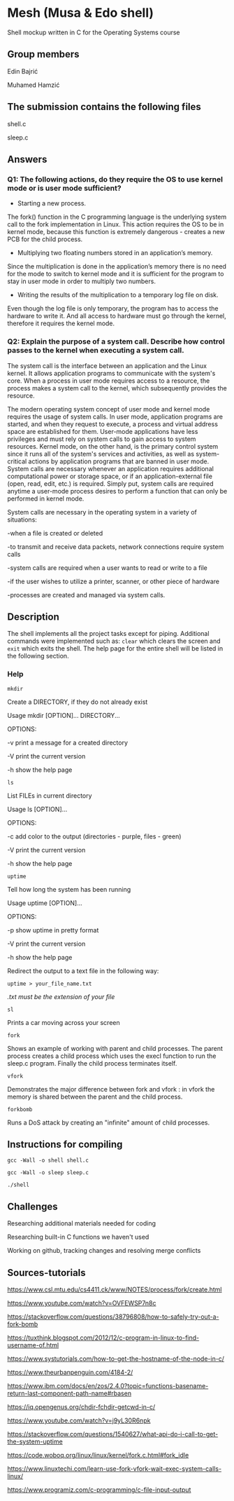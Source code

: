 # Mesh (Musa & Edo shell)
Shell mockup written in C for the Operating Systems course

## Group members

Edin Bajrić

Muhamed Hamzić

## The submission contains the following files

shell.c

sleep.c

## Answers

### Q1: The following actions, do they require the OS to use kernel mode or is user mode sufficient?

- Starting a new process.

The fork() function in the C programming language is the underlying system call to the fork implementation in Linux. This action requires the OS to be in kernel mode, because this function is extremely dangerous - creates a new PCB for the child process.

- Multiplying two floating numbers stored in an application’s memory.

Since the multiplication is done in the application’s memory there is no need for the mode to switch to kernel mode and it is sufficient for the program to stay in user mode in order to multiply two numbers.

- Writing the results of the multiplication to a temporary log file on disk.

Even though the log file is only temporary, the program has to access the hardware to write it. And all access to hardware must go through the kernel, therefore it requires the kernel mode.

### Q2: Explain the purpose of a system call. Describe how control passes to the kernel when executing a system call.

The system call is the interface between an application and the Linux kernel.
It allows application programs to communicate with the system's core.
When a process in user mode requires access to a resource, the process makes a system call to the kernel, which subsequently provides the resource.

The modern operating system concept of user mode and kernel mode requires the usage of system calls. In user mode, application programs are started, and when they request to execute, a process and virtual address space are established for them. User-mode applications have less privileges and must rely on system calls to gain access to system resources. Kernel mode, on the other hand, is the primary control system since it runs all of the system's services and activities, as well as system-critical actions by application programs that are banned in user mode. System calls are necessary whenever an application requires additional computational power or storage space, or if an application-external file (open, read, edit, etc.) is required. Simply put, system calls are required anytime a user-mode process desires to perform a function that can only be performed in kernel mode.

System calls are necessary in the operating system in a variety of situations:

-when a file is created or deleted

-to transmit and receive data packets, network connections require system calls

-system calls are required when a user wants to read or write to a file

-if the user wishes to utilize a printer, scanner, or other piece of hardware

-processes are created and managed via system calls.

## Description

The shell implements all the project tasks except for piping. Additional commands were implemented such as: `clear` which clears the screen and `exit` which exits the shell. The help page for the entire shell will be listed in the following section.

### Help
`mkdir` 

Create a DIRECTORY, if they do not already exist

Usage mkdir [OPTION]... DIRECTORY...

OPTIONS:

-v print a message for a created directory

-V print the current version

-h show the help page

`ls`

List FILEs in current directory 

Usage ls [OPTION]...

OPTIONS:

-c add color to the output (directories - purple, files - green)

-V print the current version

-h show the help page

`uptime`

Tell how long the system has been running

Usage uptime [OPTION]...

OPTIONS:

-p show uptime in pretty format

-V print the current version

-h show the help page

Redirect the output to a text file in the following way:

`uptime > your_file_name.txt`

*.txt must be the extension of your file*

`sl`
 
Prints a car moving across your screen

`fork`

Shows an example of working with parent and child processes. The parent process creates a child process which uses the execl function to run the sleep.c program. Finally the child process terminates itself.

`vfork`

Demonstrates the major difference between fork and vfork : in vfork the memory is shared between the parent and the child process.

`forkbomb`

Runs a DoS attack by creating an "infinite" amount of child processes.


## Instructions for compiling

`gcc -Wall -o shell shell.c`

`gcc -Wall -o sleep sleep.c`

`./shell`


## Challenges

Researching additional materials needed for coding

Researching built-in C functions we haven't used

Working on github, tracking changes and resolving merge conflicts

## Sources-tutorials

https://www.csl.mtu.edu/cs4411.ck/www/NOTES/process/fork/create.html

https://www.youtube.com/watch?v=OVFEWSP7n8c

https://stackoverflow.com/questions/38796808/how-to-safely-try-out-a-fork-bomb

https://tuxthink.blogspot.com/2012/12/c-program-in-linux-to-find-username-of.html

https://www.systutorials.com/how-to-get-the-hostname-of-the-node-in-c/

https://www.theurbanpenguin.com/4184-2/

https://www.ibm.com/docs/en/zos/2.4.0?topic=functions-basename-return-last-component-path-name#rbasen

https://iq.opengenus.org/chdir-fchdir-getcwd-in-c/

https://www.youtube.com/watch?v=j9yL30R6npk

https://stackoverflow.com/questions/1540627/what-api-do-i-call-to-get-the-system-uptime

https://code.woboq.org/linux/linux/kernel/fork.c.html#fork_idle

https://www.linuxtechi.com/learn-use-fork-vfork-wait-exec-system-calls-linux/

https://www.programiz.com/c-programming/c-file-input-output



